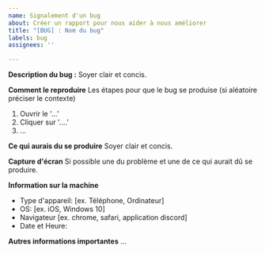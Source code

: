 ```yaml
---
name: Signalement d'un bug
about: Créer un rapport pour nous aider à nous améliorer
title: "[BUG] : Nom du bug"
labels: bug
assignees: ''

---
```


**Description du bug :**
Soyer clair et concis.

**Comment le reproduire**
Les étapes pour que le bug se produise (si aléatoire préciser le contexte)
1. Ouvrir le '...'
2. Cliquer sur '....'
3. ...

**Ce qui aurais du se produire**
Soyer clair et concis.

**Capture d'écran**
Si possible une du problème et une de ce qui aurait dû se produire.

**Information sur la machine**
 - Type d'appareil: [ex. Téléphone, Ordinateur]
 - OS: [ex. iOS, Windows 10]
 - Navigateur [ex. chrome, safari, application discord]
 - Date et Heure: 

**Autres informations importantes**
...
